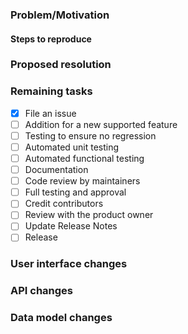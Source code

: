 ### Problem/Motivation

#### Steps to reproduce


### Proposed resolution

### Remaining tasks
- [x] File an issue
- [ ] Addition for a new supported feature
- [ ] Testing to ensure no regression
- [ ] Automated unit testing
- [ ] Automated functional testing
- [ ] Documentation
- [ ] Code review by maintainers
- [ ] Full testing and approval
- [ ] Credit contributors
- [ ] Review with the product owner
- [ ] Update Release Notes
- [ ] Release

### User interface changes


### API changes


### Data model changes


